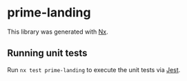 # prime-landing

This library was generated with [Nx](https://nx.dev).

## Running unit tests

Run `nx test prime-landing` to execute the unit tests via [Jest](https://jestjs.io).
